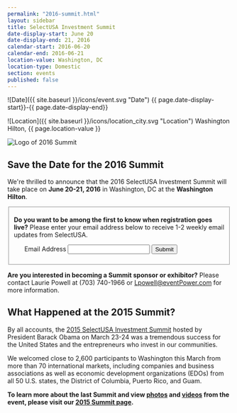 ```yaml
---
permalink: "2016-summit.html"
layout: sidebar
title: SelectUSA Investment Summit
date-display-start: June 20
date-display-end: 21, 2016
calendar-start: 2016-06-20
calendar-end: 2016-06-21
location-value: Washington, DC
location-type: Domestic
section: events
published: false
---
```

![Date]({{ site.baseurl }}/icons/event.svg "Date") {{ page.date-display-start}}-{{ page.date-display-end}}

![Location]({{ site.baseurl }}/icons/location_city.svg "Location") Washington Hilton, {{ page.location-value }}

![Logo of 2016 Summit](../images/Summit-2016-Save-The-Date-for-web.png )

## Save the Date for the 2016 Summit

We're thrilled to announce that the 2016 SelectUSA Investment Summit will take place on **June 20-21, 2016** in Washington, DC at the **Washington Hilton**. 

<form accept-charset="UTF-8" action="https://public.govdelivery.com/accounts/USITATRADE/subscribers/qualify" method="post"><input name="authenticity_token" type="hidden" value="fEyO0Y4dskn+x454BIH6ViYZq5c/JfaYvDqhdmDBw2Q=" />
<input id="topic_id" name="topic_id" type="hidden" value="USITATRADE_535" />
<fieldset class="emailblast">
<div>
<p><B>Do you want to be among the first to know when registration goes live?</b> Please enter your email address below to receive 1-2 weekly email updates from SelectUSA.</p>
</div>
<ol class='form'>
<li class='email_fields' style='display: block'>
<label for="email">Email Address</label>
<input class="long" id="email" name="email" type="text" />  <input class="form_button" name="commit" type="submit" value="Submit" />

</li>
</ol>
</fieldset>
</form>

<p><B>Are you interested in becoming a Summit sponsor or exhibitor?</b> Please contact Laurie Powell at (703) 740-1966 or <a href="mailto:Lpowell@eventPower.com?Subject=2016%20SelectUSA%20Summit%3A%20Sponsor%20and%20Exhibitor%20Info">Lpowell@eventPower.com</a> for more information.</p>

## What Happened at the 2015 Summit?

By all accounts, the [2015 SelectUSA Investment Summit](http://selectusa.commerce.gov/2015-summit.html) hosted by President Barack Obama on March 23-24 was a tremendous success for the United States and the entrepreneurs who invest in our communities.

We welcomed close to 2,600 participants to Washington this March from more than 70 international markets, including companies and business associations as well as economic development organizations (EDOs) from all 50 U.S. states, the District of Columbia, Puerto Rico, and Guam.

**To learn more about the last Summit and view [photos](http://selectusa.commerce.gov/2015-summit/day-one-photos.html) and [videos](http://selectusa.commerce.gov/2015-summit/plenary-session-videos.html) from the event, please visit our [2015 Summit page](http://selectusa.commerce.gov/2015-summit.html).**
